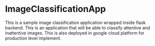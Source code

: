 # ImageClassificationApp
This is a sample image classification application wrapped inside flask backend. This is an application that will be able to classify attentive and inattentive images. This is also deployed in google cloud platform for production level implement. 
